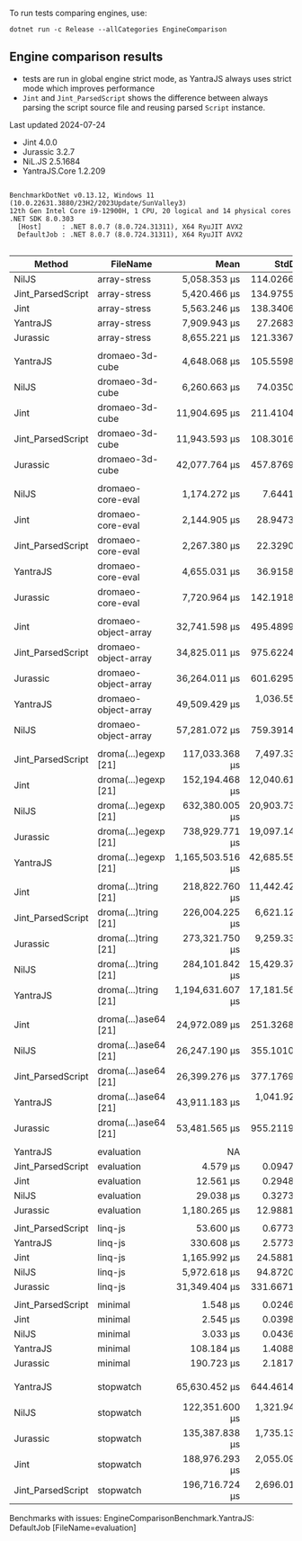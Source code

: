 To run tests comparing engines, use:

```
dotnet run -c Release --allCategories EngineComparison
```

## Engine comparison results 

* tests are run in global engine strict mode, as YantraJS always uses strict mode which improves performance
* `Jint` and `Jint_ParsedScript` shows the difference between always parsing the script source file and reusing parsed `Script` instance.

Last updated 2024-07-24

* Jint 4.0.0
* Jurassic 3.2.7
* NiL.JS 2.5.1684
* YantraJS.Core 1.2.209

```

BenchmarkDotNet v0.13.12, Windows 11 (10.0.22631.3880/23H2/2023Update/SunValley3)
12th Gen Intel Core i9-12900H, 1 CPU, 20 logical and 14 physical cores
.NET SDK 8.0.303
  [Host]     : .NET 8.0.7 (8.0.724.31311), X64 RyuJIT AVX2
  DefaultJob : .NET 8.0.7 (8.0.724.31311), X64 RyuJIT AVX2


```
| Method            | FileName             | Mean             | StdDev         | Rank | Allocated      |
|------------------ |--------------------- |-----------------:|---------------:|-----:|---------------:|
| NilJS             | array-stress         |     5,058.353 μs |    114.0266 μs |    1 |     4533.76 KB |
| Jint_ParsedScript | array-stress         |     5,420.466 μs |    134.9755 μs |    2 |     6711.51 KB |
| Jint              | array-stress         |     5,563.246 μs |    138.3406 μs |    3 |     6745.77 KB |
| YantraJS          | array-stress         |     7,909.943 μs |     27.2683 μs |    4 |     8070.78 KB |
| Jurassic          | array-stress         |     8,655.221 μs |    121.3367 μs |    5 |    11647.78 KB |
|                   |                      |                  |                |      |                |
| YantraJS          | dromaeo-3d-cube      |     4,648.068 μs |    105.5598 μs |    1 |    11411.07 KB |
| NilJS             | dromaeo-3d-cube      |     6,260.663 μs |     74.0350 μs |    2 |     4693.22 KB |
| Jint              | dromaeo-3d-cube      |    11,904.695 μs |    211.4104 μs |    3 |     6215.87 KB |
| Jint_ParsedScript | dromaeo-3d-cube      |    11,943.593 μs |    108.3016 μs |    3 |     5866.83 KB |
| Jurassic          | dromaeo-3d-cube      |    42,077.764 μs |    457.8769 μs |    4 |    10669.72 KB |
|                   |                      |                  |                |      |                |
| NilJS             | dromaeo-core-eval    |     1,174.272 μs |      7.6441 μs |    1 |     1598.62 KB |
| Jint              | dromaeo-core-eval    |     2,144.905 μs |     28.9473 μs |    2 |       352.6 KB |
| Jint_ParsedScript | dromaeo-core-eval    |     2,267.380 μs |     22.3290 μs |    3 |      329.44 KB |
| YantraJS          | dromaeo-core-eval    |     4,655.031 μs |     36.9158 μs |    4 |    36526.95 KB |
| Jurassic          | dromaeo-core-eval    |     7,720.964 μs |    142.1918 μs |    5 |     2884.11 KB |
|                   |                      |                  |                |      |                |
| Jint              | dromaeo-object-array |    32,741.598 μs |    495.4899 μs |    1 |    96290.31 KB |
| Jint_ParsedScript | dromaeo-object-array |    34,825.011 μs |    975.6224 μs |    2 |    96235.39 KB |
| Jurassic          | dromaeo-object-array |    36,264.011 μs |    601.6295 μs |    3 |     25813.2 KB |
| YantraJS          | dromaeo-object-array |    49,509.429 μs |  1,036.5551 μs |    4 |    29477.83 KB |
| NilJS             | dromaeo-object-array |    57,281.072 μs |    759.3914 μs |    5 |    17697.94 KB |
|                   |                      |                  |                |      |                |
| Jint_ParsedScript | droma(...)egexp [21] |   117,033.368 μs |  7,497.3330 μs |    1 |   150094.35 KB |
| Jint              | droma(...)egexp [21] |   152,194.468 μs | 12,040.6197 μs |    2 |   148631.36 KB |
| NilJS             | droma(...)egexp [21] |   632,380.005 μs | 20,903.7357 μs |    3 |    768591.6 KB |
| Jurassic          | droma(...)egexp [21] |   738,929.771 μs | 19,097.1436 μs |    4 |   828685.81 KB |
| YantraJS          | droma(...)egexp [21] | 1,165,503.516 μs | 42,685.5570 μs |    5 |  1154595.89 KB |
|                   |                      |                  |                |      |                |
| Jint              | droma(...)tring [21] |   218,822.760 μs | 11,442.4202 μs |    1 |  1315974.43 KB |
| Jint_ParsedScript | droma(...)tring [21] |   226,004.225 μs |  6,621.1287 μs |    2 |  1315741.79 KB |
| Jurassic          | droma(...)tring [21] |   273,321.750 μs |  9,259.3369 μs |    3 |  1458042.21 KB |
| NilJS             | droma(...)tring [21] |   284,101.842 μs | 15,429.3717 μs |    4 |  1378087.55 KB |
| YantraJS          | droma(...)tring [21] | 1,194,631.607 μs | 17,181.5645 μs |    5 | 15729821.05 KB |
|                   |                      |                  |                |      |                |
| Jint              | droma(...)ase64 [21] |    24,972.089 μs |    251.3268 μs |    1 |     2418.45 KB |
| NilJS             | droma(...)ase64 [21] |    26,247.190 μs |    355.1010 μs |    2 |    19604.15 KB |
| Jint_ParsedScript | droma(...)ase64 [21] |    26,399.276 μs |    377.1769 μs |    2 |     2309.85 KB |
| YantraJS          | droma(...)ase64 [21] |    43,911.183 μs |  1,041.9280 μs |    3 |    760381.3 KB |
| Jurassic          | droma(...)ase64 [21] |    53,481.565 μs |    955.2119 μs |    4 |    73295.01 KB |
|                   |                      |                  |                |      |                |
| YantraJS          | evaluation           |               NA |             NA |    ? |             NA |
| Jint_ParsedScript | evaluation           |         4.579 μs |      0.0947 μs |    1 |       22.18 KB |
| Jint              | evaluation           |        12.561 μs |      0.2948 μs |    2 |       33.77 KB |
| NilJS             | evaluation           |        29.038 μs |      0.3273 μs |    3 |       23.47 KB |
| Jurassic          | evaluation           |     1,180.265 μs |     12.9881 μs |    4 |      420.35 KB |
|                   |                      |                  |                |      |                |
| Jint_ParsedScript | linq-js              |        53.600 μs |      0.6773 μs |    1 |      175.92 KB |
| YantraJS          | linq-js              |       330.608 μs |      2.5773 μs |    2 |     1442.59 KB |
| Jint              | linq-js              |     1,165.992 μs |     24.5881 μs |    3 |     1292.41 KB |
| NilJS             | linq-js              |     5,972.618 μs |     94.8720 μs |    4 |      4121.1 KB |
| Jurassic          | linq-js              |    31,349.404 μs |    331.6671 μs |    5 |     9254.29 KB |
|                   |                      |                  |                |      |                |
| Jint_ParsedScript | minimal              |         1.548 μs |      0.0246 μs |    1 |        14.3 KB |
| Jint              | minimal              |         2.545 μs |      0.0398 μs |    2 |       16.35 KB |
| NilJS             | minimal              |         3.033 μs |      0.0436 μs |    3 |        4.81 KB |
| YantraJS          | minimal              |       108.184 μs |      1.4088 μs |    4 |      916.78 KB |
| Jurassic          | minimal              |       190.723 μs |      2.1817 μs |    5 |      386.23 KB |
|                   |                      |                  |                |      |                |
| YantraJS          | stopwatch            |    65,630.452 μs |    644.4614 μs |    1 |   224268.21 KB |
| NilJS             | stopwatch            |   122,351.600 μs |  1,321.9403 μs |    2 |    97360.68 KB |
| Jurassic          | stopwatch            |   135,387.838 μs |  1,735.1390 μs |    3 |   156935.93 KB |
| Jint              | stopwatch            |   188,976.293 μs |  2,055.0970 μs |    4 |    53035.25 KB |
| Jint_ParsedScript | stopwatch            |   196,716.724 μs |  2,696.0127 μs |    5 |    52998.85 KB |

Benchmarks with issues:
  EngineComparisonBenchmark.YantraJS: DefaultJob [FileName=evaluation]
